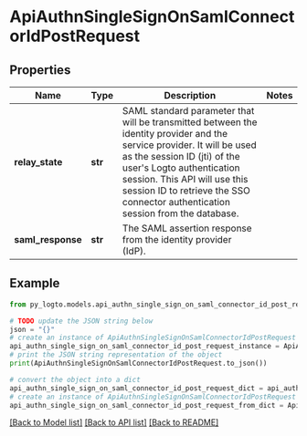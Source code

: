 # ApiAuthnSingleSignOnSamlConnectorIdPostRequest


## Properties

Name | Type | Description | Notes
------------ | ------------- | ------------- | -------------
**relay_state** | **str** | SAML standard parameter that will be transmitted between the identity provider and the service provider. It will be used as the session ID (jti) of the user&#39;s Logto authentication session. This API will use this session ID to retrieve the SSO connector authentication session from the database. | 
**saml_response** | **str** | The SAML assertion response from the identity provider (IdP). | 

## Example

```python
from py_logto.models.api_authn_single_sign_on_saml_connector_id_post_request import ApiAuthnSingleSignOnSamlConnectorIdPostRequest

# TODO update the JSON string below
json = "{}"
# create an instance of ApiAuthnSingleSignOnSamlConnectorIdPostRequest from a JSON string
api_authn_single_sign_on_saml_connector_id_post_request_instance = ApiAuthnSingleSignOnSamlConnectorIdPostRequest.from_json(json)
# print the JSON string representation of the object
print(ApiAuthnSingleSignOnSamlConnectorIdPostRequest.to_json())

# convert the object into a dict
api_authn_single_sign_on_saml_connector_id_post_request_dict = api_authn_single_sign_on_saml_connector_id_post_request_instance.to_dict()
# create an instance of ApiAuthnSingleSignOnSamlConnectorIdPostRequest from a dict
api_authn_single_sign_on_saml_connector_id_post_request_from_dict = ApiAuthnSingleSignOnSamlConnectorIdPostRequest.from_dict(api_authn_single_sign_on_saml_connector_id_post_request_dict)
```
[[Back to Model list]](../README.md#documentation-for-models) [[Back to API list]](../README.md#documentation-for-api-endpoints) [[Back to README]](../README.md)


